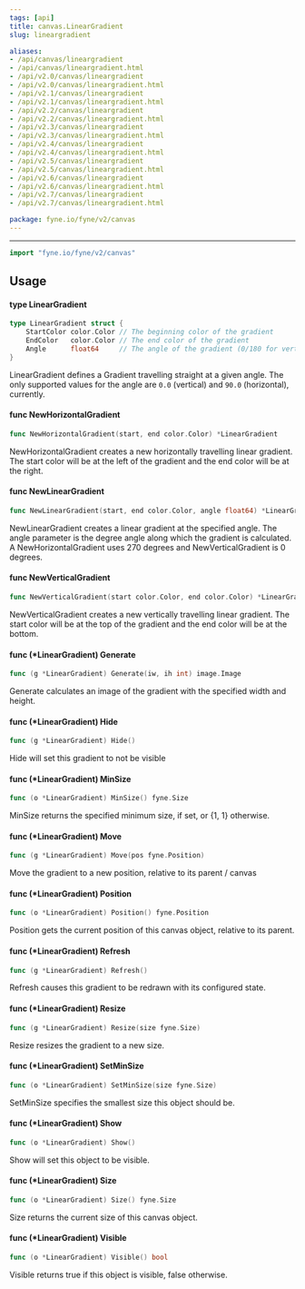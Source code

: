```yaml
---
tags: [api]
title: canvas.LinearGradient
slug: lineargradient

aliases:
- /api/canvas/lineargradient
- /api/canvas/lineargradient.html
- /api/v2.0/canvas/lineargradient
- /api/v2.0/canvas/lineargradient.html
- /api/v2.1/canvas/lineargradient
- /api/v2.1/canvas/lineargradient.html
- /api/v2.2/canvas/lineargradient
- /api/v2.2/canvas/lineargradient.html
- /api/v2.3/canvas/lineargradient
- /api/v2.3/canvas/lineargradient.html
- /api/v2.4/canvas/lineargradient
- /api/v2.4/canvas/lineargradient.html
- /api/v2.5/canvas/lineargradient
- /api/v2.5/canvas/lineargradient.html
- /api/v2.6/canvas/lineargradient
- /api/v2.6/canvas/lineargradient.html
- /api/v2.7/canvas/lineargradient
- /api/v2.7/canvas/lineargradient.html

package: fyne.io/fyne/v2/canvas
---
```



---
```go
import "fyne.io/fyne/v2/canvas"
```

## Usage

#### type LinearGradient

```go
type LinearGradient struct {
	StartColor color.Color // The beginning color of the gradient
	EndColor   color.Color // The end color of the gradient
	Angle      float64     // The angle of the gradient (0/180 for vertical; 90/270 for horizontal)
}
```

LinearGradient defines a Gradient travelling straight at a given angle. The only supported values for the angle are `0.0` (vertical) and `90.0` (horizontal), currently.

#### func  NewHorizontalGradient

```go
func NewHorizontalGradient(start, end color.Color) *LinearGradient
```
NewHorizontalGradient creates a new horizontally travelling linear gradient. The start color will be at the left of the gradient and the end color will be at the right.

#### func  NewLinearGradient

```go
func NewLinearGradient(start, end color.Color, angle float64) *LinearGradient
```
NewLinearGradient creates a linear gradient at the specified angle. The angle parameter is the degree angle along which the gradient is calculated. A NewHorizontalGradient uses 270 degrees and NewVerticalGradient is 0 degrees.

#### func  NewVerticalGradient

```go
func NewVerticalGradient(start color.Color, end color.Color) *LinearGradient
```
NewVerticalGradient creates a new vertically travelling linear gradient. The start color will be at the top of the gradient and the end color will be at the bottom.

#### func (*LinearGradient) Generate

```go
func (g *LinearGradient) Generate(iw, ih int) image.Image
```
Generate calculates an image of the gradient with the specified width and height.

#### func (*LinearGradient) Hide

```go
func (g *LinearGradient) Hide()
```
Hide will set this gradient to not be visible

#### func (*LinearGradient) MinSize

```go
func (o *LinearGradient) MinSize() fyne.Size
```
MinSize returns the specified minimum size, if set, or {1, 1} otherwise.

#### func (*LinearGradient) Move

```go
func (g *LinearGradient) Move(pos fyne.Position)
```
Move the gradient to a new position, relative to its parent / canvas

#### func (*LinearGradient) Position

```go
func (o *LinearGradient) Position() fyne.Position
```
Position gets the current position of this canvas object, relative to its parent.

#### func (*LinearGradient) Refresh

```go
func (g *LinearGradient) Refresh()
```
Refresh causes this gradient to be redrawn with its configured state.

#### func (*LinearGradient) Resize

```go
func (g *LinearGradient) Resize(size fyne.Size)
```
Resize resizes the gradient to a new size.

#### func (*LinearGradient) SetMinSize

```go
func (o *LinearGradient) SetMinSize(size fyne.Size)
```
SetMinSize specifies the smallest size this object should be.

#### func (*LinearGradient) Show

```go
func (o *LinearGradient) Show()
```
Show will set this object to be visible.

#### func (*LinearGradient) Size

```go
func (o *LinearGradient) Size() fyne.Size
```
Size returns the current size of this canvas object.

#### func (*LinearGradient) Visible

```go
func (o *LinearGradient) Visible() bool
```
Visible returns true if this object is visible, false otherwise.
